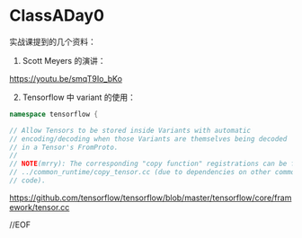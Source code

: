 # ClassADay0

实战课提到的几个资料：

1. Scott Meyers 的演讲：

https://youtu.be/smqT9Io_bKo

2. Tensorflow 中 variant 的使用：

```cpp
namespace tensorflow {

// Allow Tensors to be stored inside Variants with automatic
// encoding/decoding when those Variants are themselves being decoded
// in a Tensor's FromProto.
//
// NOTE(mrry): The corresponding "copy function" registrations can be found in
// ../common_runtime/copy_tensor.cc (due to dependencies on other common_runtime
// code).
```
https://github.com/tensorflow/tensorflow/blob/master/tensorflow/core/framework/tensor.cc


//EOF
